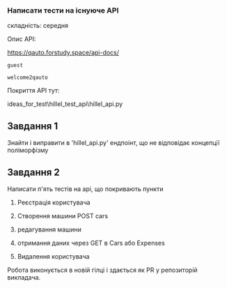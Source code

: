### Написати тести на існуюче API
складність: середня

Опис API:

https://qauto.forstudy.space/api-docs/

    guest

    welcome2qauto


Покриття API тут:

ideas_for_test\hillel_test_api\hillel_api.py

## Завдання 1
Знайти і виправити в 'hillel_api.py' ендпоінт, що не відповідає концепції поліморфізму

## Завдання 2
Написати п'ять тестів на api, що покривають пункти

1. Реєстрація користувача

2. Створення машини POST cars

3. редагування машини

4. отримання даних через GET в Cars або Expenses

5. Видалення користувача

Робота виконується в новій гілці і здається як PR у репозиторій викладача.